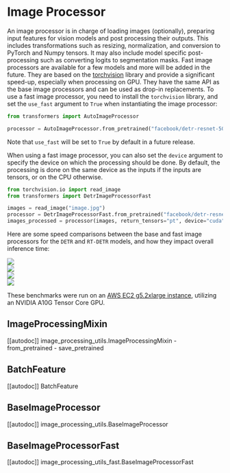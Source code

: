 <!--Copyright 2022 The HuggingFace Team. All rights reserved.

Licensed under the Apache License, Version 2.0 (the "License"); you may not use this file except in compliance with
the License. You may obtain a copy of the License at

http://www.apache.org/licenses/LICENSE-2.0

Unless required by applicable law or agreed to in writing, software distributed under the License is distributed on
an "AS IS" BASIS, WITHOUT WARRANTIES OR CONDITIONS OF ANY KIND, either express or implied. See the License for the
specific language governing permissions and limitations under the License.

⚠️ Note that this file is in Markdown but contain specific syntax for our doc-builder (similar to MDX) that may not be
rendered properly in your Markdown viewer.

-->

# Image Processor

An image processor is in charge of loading images (optionally), preparing input features for vision models and post processing their outputs. This includes transformations such as resizing, normalization, and conversion to PyTorch and Numpy tensors. It may also include model specific post-processing such as converting logits to segmentation masks.
Fast image processors are available for a few models and more will be added in the future. They are based on the [torchvision](https://pytorch.org/vision/stable/index.html) library and provide a significant speed-up, especially when processing on GPU.
They have the same API as the base image processors and can be used as drop-in replacements.
To use a fast image processor, you need to install the `torchvision` library, and set the `use_fast` argument to `True` when instantiating the image processor:

```python
from transformers import AutoImageProcessor

processor = AutoImageProcessor.from_pretrained("facebook/detr-resnet-50", use_fast=True)
```
Note that `use_fast` will be set to `True` by default in a future release.

When using a fast image processor, you can also set the `device` argument to specify the device on which the processing should be done. By default, the processing is done on the same device as the inputs if the inputs are tensors, or on the CPU otherwise.

```python
from torchvision.io import read_image
from transformers import DetrImageProcessorFast

images = read_image("image.jpg")
processor = DetrImageProcessorFast.from_pretrained("facebook/detr-resnet-50")
images_processed = processor(images, return_tensors="pt", device="cuda")
```

Here are some speed comparisons between the base and fast image processors for the `DETR` and `RT-DETR` models, and how they impact overall inference time:

<div class="flex">
  <img src="https://huggingface.co/datasets/huggingface/documentation-images/resolve/main/transformers/benchmark_results_full_pipeline_detr_fast_padded.png" />
</div>
<div class="flex">
  <img src="https://huggingface.co/datasets/huggingface/documentation-images/resolve/main/transformers/benchmark_results_full_pipeline_detr_fast_batched_compiled.png" />
</div>

<div class="flex">
  <img src="https://huggingface.co/datasets/huggingface/documentation-images/resolve/main/transformers/benchmark_results_full_pipeline_rt_detr_fast_single.png" />
</div>
<div class="flex">
  <img src="https://huggingface.co/datasets/huggingface/documentation-images/resolve/main/transformers/benchmark_results_full_pipeline_rt_detr_fast_batched.png" />
</div>

These benchmarks were run on an [AWS EC2 g5.2xlarge instance](https://aws.amazon.com/ec2/instance-types/g5/), utilizing an NVIDIA A10G Tensor Core GPU.

## ImageProcessingMixin

[[autodoc]] image_processing_utils.ImageProcessingMixin
    - from_pretrained
    - save_pretrained

## BatchFeature

[[autodoc]] BatchFeature

## BaseImageProcessor

[[autodoc]] image_processing_utils.BaseImageProcessor

## BaseImageProcessorFast

[[autodoc]] image_processing_utils_fast.BaseImageProcessorFast
